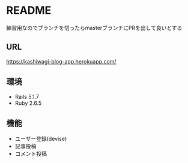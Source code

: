 # README

練習用なのでブランチを切ったらmasterブランチにPRを出して良いとする

## URL
https://kashiwagi-blog-app.herokuapp.com/

## 環境
- Rails 5.1.7
- Ruby 2.6.5

## 機能
- ユーザー登録(devise)
- 記事投稿
- コメント投稿
